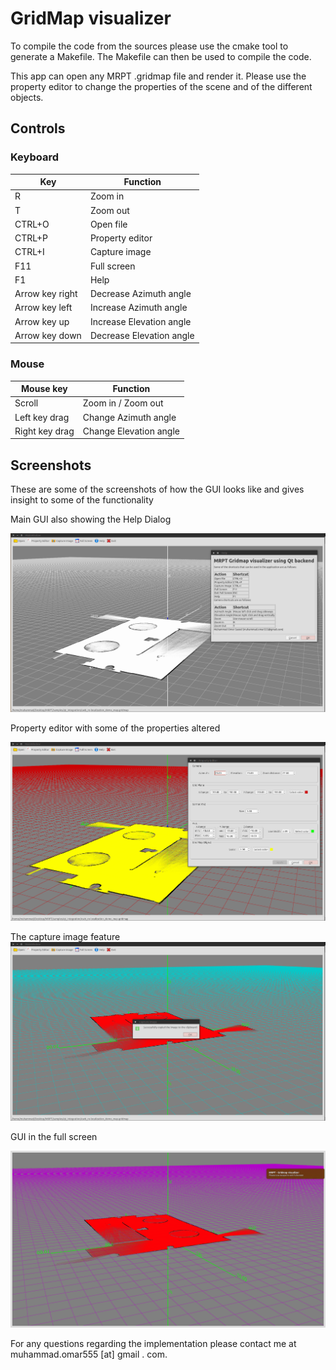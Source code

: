# GridMap visualizer

To compile the code from the sources please use the cmake tool to generate a Makefile. The Makefile can then be used to compile the code.

This app can open any MRPT .gridmap file and render it. Please use the property editor to change the properties of the scene and of the different objects.

## Controls

### Keyboard


| Key             | Function                 |
|-----------------|--------------------------|
| R               | Zoom in                  |
| T               | Zoom out                 |
| CTRL+O          | Open file                |
| CTRL+P          | Property editor          |
| CTRL+I          | Capture image            |
| F11             | Full screen              |
| F1			   | Help					|
| Arrow key right | Decrease Azimuth angle   |
| Arrow key left  | Increase Azimuth angle   |
| Arrow key up    | Increase Elevation angle |
| Arrow key down  | Decrease Elevation angle |

### Mouse

| Mouse key      | Function               |
|----------------|------------------------|
| Scroll         | Zoom in / Zoom out     |
| Left key drag  | Change Azimuth angle   |
| Right key drag | Change Elevation angle |

## Screenshots

These are some of the screenshots of how the GUI looks like and gives insight to some of the functionality

Main GUI also showing the Help Dialog

![](https://raw.githubusercontent.com/musaeed/MRPT-Demo-Applications/master/Other_files/gridmap_1.png )

Property editor with some of the properties altered

![enter image description here](https://raw.githubusercontent.com/musaeed/MRPT-Demo-Applications/master/Other_files/gridmap_2.png)

The capture image feature
![enter image description here](https://raw.githubusercontent.com/musaeed/MRPT-Demo-Applications/master/Other_files/gridmap_4.png)


GUI in the full screen

![enter image description here](https://raw.githubusercontent.com/musaeed/MRPT-Demo-Applications/master/Other_files/gridmap_3.png)

For any questions regarding the implementation please contact me at muhammad.omar555 [at] gmail . com.
